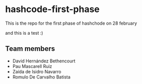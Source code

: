 # hashcode-first-phase

This is the repo for the first phase of hashchode on 28 february

and this is a test :)

## Team members

- David Hernández Bethencourt
- Pau Mascarell Ruiz
- Zaída de Isidro Navarro
- Romulo De Carvalho Batista
